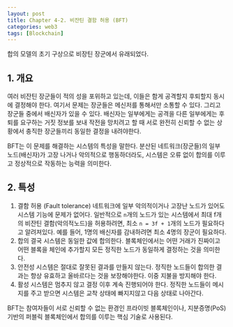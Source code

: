 ```yaml
---
layout: post
title: Chapter 4-2. 비잔틴 결함 허용 (BFT)
categories: web3
tags: [Blockchain]
---
```

합의 모델의 초기 구상으로 비장틴 장군에서 유래되었다.

## 1. 개요

여러 비잔틴 장군들이 적의 성을 포위하고 있는데, 이들은 함게 공격할지 후퇴할지 동시에 결정해야 한다.
여기서 문제는 장군들은 메신저를 통해서만 소통할 수 있다. 그리고 장군들 중에서 배신자가 있을 수 있다.
배신자는 일부에게는 공격을 다른 일부에게는 후퇴를 요구하는 거짓 정보를 보내 작전을 망치려고 할 때
서로 완전히 신뢰할 수 없는 상황에서 충직한 장군들끼리 동일한 결정을 내려야한다.

BFT는 이 문제를 해결하는 시스템의 특성을 말한다.
분산된 네트워크(장군들)의 일부 노드(배신자)가 고장 나거나 악의적으로 행동하더라도, 시스템은 오류 없이 합의를 이루고 정상적으로 작동하는 능력을 의미한다.

## 2. 특성

1. 결함 허용 (Fault tolerance)
    네트워크에 일부 악의적이거나 고장난 노드가 있어도 시스템 기능에 문제가 없어다.
    일반적으로 `n`개의 노드가 있는 시스템에서 최대 f개의 비잔틴 결함(악의적노드)을 허용하려면, 최소 `n = 3f + 1`개의 노드가 필요하다고 알려져있다. 예를 들어, 1명의 배신자를 감내하려면 최소 4명의 장군이 필요하다.
2. 합의
    결국 시스템은 동일한 값에 합의한다. 블록체인에서는 어떤 거래가 진짜이고 어떤 블록을 체인에 추가할지 모든 정직한 노드가 동일하게 결정하는 것을 의미한다.
3. 안전성
    시스템은 절대로 잘못된 결과를 만들지 않는다. 정직한 노드들이 합의한 결과는 항상 유효하고 올바르다는 것을 보장해야한다. 이중 지불을 방지해야 한다.
4. 활성
    시스템은 멈추지 않고 결정 이후 계속 진행되어야 한다. 정직한 노드들이 메시지를 주고 받으면 시스템은 교착 상태에 빠지지않고 다음 상태로 나아간다.

BFT는 참여자들이 서로 신뢰할 수 없는 환경인 프라이빗 블록체인이나, 지분증명(PoS) 기반의 퍼블릭 블록체인에서 합의를 이루는 핵심 기술로 사용된다.